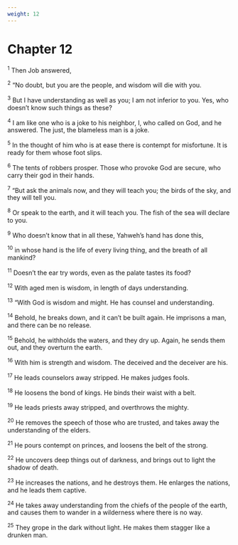 ```yaml
---
weight: 12
---
```


# Chapter 12

<sup>1</sup> Then Job answered, 

<sup>2</sup> “No doubt, but you are the people, and wisdom will die with you. 

<sup>3</sup> But I have understanding as well as you; I am not inferior to you. Yes, who doesn’t know such things as these? 

<sup>4</sup> I am like one who is a joke to his neighbor, I, who called on God, and he answered. The just, the blameless man is a joke. 

<sup>5</sup> In the thought of him who is at ease there is contempt for misfortune. It is ready for them whose foot slips. 

<sup>6</sup> The tents of robbers prosper. Those who provoke God are secure, who carry their god in their hands. 

<sup>7</sup> “But ask the animals now, and they will teach you; the birds of the sky, and they will tell you. 

<sup>8</sup> Or speak to the earth, and it will teach you. The fish of the sea will declare to you. 

<sup>9</sup> Who doesn’t know that in all these, Yahweh’s hand has done this, 

<sup>10</sup> in whose hand is the life of every living thing, and the breath of all mankind? 

<sup>11</sup> Doesn’t the ear try words, even as the palate tastes its food? 

<sup>12</sup> With aged men is wisdom, in length of days understanding. 

<sup>13</sup> “With God is wisdom and might. He has counsel and understanding. 

<sup>14</sup> Behold, he breaks down, and it can’t be built again. He imprisons a man, and there can be no release. 

<sup>15</sup> Behold, he withholds the waters, and they dry up. Again, he sends them out, and they overturn the earth. 

<sup>16</sup> With him is strength and wisdom. The deceived and the deceiver are his. 

<sup>17</sup> He leads counselors away stripped. He makes judges fools. 

<sup>18</sup> He loosens the bond of kings. He binds their waist with a belt. 

<sup>19</sup> He leads priests away stripped, and overthrows the mighty. 

<sup>20</sup> He removes the speech of those who are trusted, and takes away the understanding of the elders. 

<sup>21</sup> He pours contempt on princes, and loosens the belt of the strong. 

<sup>22</sup> He uncovers deep things out of darkness, and brings out to light the shadow of death. 

<sup>23</sup> He increases the nations, and he destroys them. He enlarges the nations, and he leads them captive. 

<sup>24</sup> He takes away understanding from the chiefs of the people of the earth, and causes them to wander in a wilderness where there is no way. 

<sup>25</sup> They grope in the dark without light. He makes them stagger like a drunken man. 


